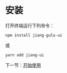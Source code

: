 # 安装

打开终端运行下列命令：

```
npm install jiang-gulu-ui
```

或

```
yarn add jiang-ui
```

下一节：[开始使用](#/doc/get-started)